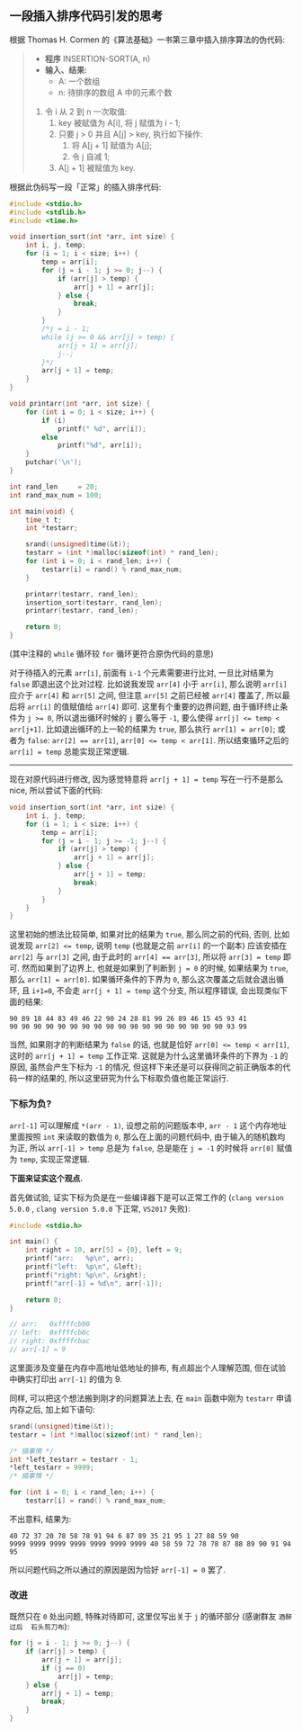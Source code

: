 ## 一段插入排序代码引发的思考

根据 Thomas H. Cormen 的《算法基础》一书第三章中插入排序算法的伪代码:

> - **程序** INSERTION-SORT(A, n)
> - **输入、结果:**
>   - A: 一个数组
>   - n: 待排序的数组 A 中的元素个数
> 1. 令 i 从 2 到 n 一次取值:
>    1. key 被赋值为 A[i], 将 j 赋值为 i - 1;
>    1. 只要 j > 0 并且 A[j] > key, 执行如下操作:
>       1. 将 A[j + 1] 赋值为 A[j];
>       1. 令 j 自减 1;
>    1. A[j + 1] 被赋值为 key.

根据此伪码写一段「正常」的插入排序代码:

```c
#include <stdio.h>
#include <stdlib.h>
#include <time.h>

void insertion_sort(int *arr, int size) {
    int i, j, temp;
    for (i = 1; i < size; i++) {
        temp = arr[i];
        for (j = i - 1; j >= 0; j--) {
            if (arr[j] > temp) {
                arr[j + 1] = arr[j];
            } else {
                break;
            }
        }
        /*j = i - 1;
        while (j >= 0 && arr[j] > temp) {
            arr[j + 1] = arr[j];
            j--;
        }*/
        arr[j + 1] = temp;
    }
}

void printarr(int *arr, int size) {
    for (int i = 0; i < size; i++) {
        if (i)
            printf(" %d", arr[i]);
        else
            printf("%d", arr[i]);
    }
    putchar('\n');
}

int rand_len     = 20;
int rand_max_num = 100;

int main(void) {
    time_t t;
    int *testarr;

    srand((unsigned)time(&t));
    testarr = (int *)malloc(sizeof(int) * rand_len);
    for (int i = 0; i < rand_len; i++) {
        testarr[i] = rand() % rand_max_num;
    }

    printarr(testarr, rand_len);
    insertion_sort(testarr, rand_len);
    printarr(testarr, rand_len);

    return 0;
}
```

(其中注释的 `while` 循环较 `for` 循环更符合原伪代码的意思)

对于待插入的元素 `arr[i]`, 前面有 `i-1` 个元素需要进行比对,
一旦比对结果为 `false` 即退出这个比对过程. 比如说我发现 `arr[4]` 小于 `arr[i]`,
那么说明 `arr[i]` 应介于 `arr[4]` 和 `arr[5]` 之间, 但注意 `arr[5]`
之前已经被 `arr[4]` 覆盖了, 所以最后将 `arr[i]` 的值赋值给 `arr[4]` 即可.
这里有个重要的边界问题, 由于循环终止条件为 `j >= 0`, 所以退出循环时候的 `j`
要么等于 `-1`, 要么使得 `arr[j] <= temp < arr[j+1]`.
比如退出循环的上一轮的结果为 `true`, 那么执行 `arr[1] = arr[0]`;
或者为 `false`: `arr[2] == arr[1]`, `arr[0] <= temp < arr[1]`.
所以结束循环之后的 `arr[i] = temp` 总能实现正常逻辑.

------------------------------------

现在对原代码进行修改, 因为感觉特意将 `arr[j + 1] = temp` 写在一行不是那么 nice,
所以尝试下面的代码:

```c
void insertion_sort(int *arr, int size) {
    int i, j, temp;
    for (i = 1; i < size; i++) {
        temp = arr[i];
        for (j = i - 1; j >= -1; j--) {
            if (arr[j] > temp) {
                arr[j + 1] = arr[j];
            } else {
                arr[j + 1] = temp;
                break;
            }
        }
    }
}
```

这里初始的想法比较简单, 如果对比的结果为 `true`, 那么同之前的代码,
否则, 比如说发现 `arr[2] <= temp`, 说明 `temp` (也就是之前 `arr[i]` 的一个副本)
应该安插在 `arr[2]` 与 `arr[3]` 之间, 由于此时的 `arr[4] == arr[3]`,
所以将 `arr[3] = temp` 即可. 然而如果到了边界上, 也就是如果到了判断到 `j = 0`
的时候, 如果结果为 `true`, 那么 `arr[1] = arr[0]`. 如果循环条件的下界为 `0`,
那么这次覆盖之后就会退出循环, 且 `i+1=0`, 不会走 `arr[j + 1] = temp` 这个分支,
所以程序错误, 会出现类似下面的结果:

```
90 89 18 44 83 49 46 22 90 24 28 81 99 26 89 46 15 45 93 41
90 90 90 90 90 90 90 90 90 90 90 90 90 90 90 90 90 90 93 99
```

当然, 如果刚才的判断结果为 `false` 的话, 也就是恰好 `arr[0] <= temp < arr[1]`,
这时的 `arr[j + 1] = temp` 工作正常.
这就是为什么这里循环条件的下界为 `-1` 的原因, 虽然会产生下标为 `-1` 的情况,
但这样下来还是可以获得同之前正确版本的代码一样的结果的,
所以这里研究为什么下标取负值也能正常运行.

### 下标为负?

`arr[-1]` 可以理解成 `*(arr - 1)`, 设想之前的问题版本中, `arr - 1`
这个内存地址里面按照 `int` 来读取的数值为 `0`, 那么在上面的问题代码中,
由于输入的随机数均为正, 所以 `arr[-1] > temp` 总是为 `false`,
总是能在 `j = -1` 的时候将 `arr[0]` 赋值为 `temp`, 实现正常逻辑.

**下面来证实这个观点.**

首先做试验, 证实下标为负是在一些编译器下是可以正常工作的 (`clang version 5.0.0`
, `clang version 5.0.0` 下正常, `VS2017` 失败):

```c
#include <stdio.h>

int main() {
    int right = 10, arr[5] = {0}, left = 9;
    printf("arr:   %p\n", arr);
    printf("left:  %p\n", &left);
    printf("right: %p\n", &right);
    printf("arr[-1] = %d\n", arr[-1]);

    return 0;
}

// arr:   0xffffcb90
// left:  0xffffcb8c
// right: 0xffffcbac
// arr[-1] = 9
```

这里面涉及变量在内存中高地址低地址的排布, 有点超出个人理解范围,
但在试验中确实打印出 `arr[-1]` 的值为 9.

同样, 可以把这个想法搬到刚才的问题算法上去, 在 `main` 函数中刚为 `testarr`
申请内存之后, 加上如下语句:

```c
srand((unsigned)time(&t));
testarr = (int *)malloc(sizeof(int) * rand_len);

/* 搞事情 */
int *left_testarr = testarr - 1;
*left_testarr = 9999;
/* 搞事情 */

for (int i = 0; i < rand_len; i++) {
    testarr[i] = rand() % rand_max_num;
```

不出意料, 结果为:

```
40 72 37 20 78 58 78 91 94 6 87 89 35 21 95 1 27 88 59 90
9999 9999 9999 9999 9999 9999 9999 40 58 59 72 78 78 87 88 89 90 91 94 95
```

所以问题代码之所以通过的原因是因为恰好 `arr[-1] = 0` 罢了.

### 改进

既然只在 `0` 处出问题, 特殊对待即可, 这里仅写出关于 `j` 的循环部分
(感谢群友 `酒醉过后  石头剪刀布`):

```c
for (j = i - 1; j >= 0; j--) {
    if (arr[j] > temp) {
        arr[j + 1] = arr[j];
        if (j == 0)
            arr[j] = temp;
    } else {
        arr[j + 1] = temp;
        break;
    }
}
```
